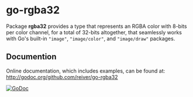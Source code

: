 # go-rgba32

Package **rgba32** provides a type that represents an RGBA color with 8-bits per color channel,
for a total of 32-bits altogether,
that seamlessly works with Go's built-in `"image"`, `"image/color"`, and `"image/draw"` packages.

## Documention

Online documentation, which includes examples, can be found at: http://godoc.org/github.com/reiver/go-rgba32

[![GoDoc](https://godoc.org/github.com/reiver/go-rgba32?status.svg)](https://godoc.org/github.com/reiver/go-rgba32)
